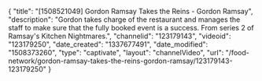 {
    "title": "[1508521049] Gordon Ramsay Takes the Reins - Gordon Ramsay",
    "description": "Gordon takes charge of the restaurant and manages the staff to make sure that the fully booked event is a success. From series 2 of Ramsay's Kitchen Nightmares.",
    "channelid": "123179143",
    "videoid": "123179250",
    "date_created": "1337677491",
    "date_modified": "1508373260",
    "type": "captivate",
    "layout": "channelVideo",
    "url": "\/food-network\/gordon-ramsay-takes-the-reins-gordon-ramsay\/123179143-123179250"
}